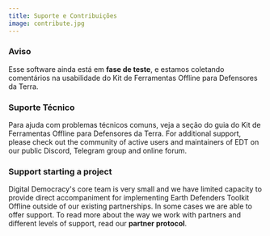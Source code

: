 ```yaml
---
title: Suporte e Contribuições
image: contribute.jpg
---
```


### Aviso

Esse software ainda está em **fase de teste**, e estamos coletando comentários na usabilidade do Kit de Ferramentas Offline para Defensores da Terra.

### Suporte Técnico

Para ajuda com problemas técnicos comuns, veja a seção do <app-button :inline="true" localurl=":8086">guia do Kit de Ferramentas Offline para Defensores da Terra</app-button>. For additional support, please check out the community of active users and maintainers of EDT on our public Discord, Telegram group and online forum.

<app-button :color="true" link="https://forum.earthdefenderstoolkit.com/" text="EDT Forum"></app-button>

<app-button font="white" color="#7289DA" link="https://discord.gg/KWRFDh3v73" text="Discord"></app-button>

<app-button font="white" color="#0088CC" link="https://t.me/+3t9fPkrkg4oxNjU5" text="Telegram"></app-button>

### Support starting a project

Digital Democracy's core team is very small and we have limited capacity to provide direct accompaniment for implementing Earth Defenders Toolkit Offline outside of our existing partnerships. In some cases we are able to offer support. To read more about the way we work with partners and different levels of support, read our **partner protocol**.

<app-button color="rgb(26, 162, 212)" link="https://drive.google.com/file/d/1c9C1-6v1EHKnfrYDsBn3VNu5qS_pUNMC/view" text="Partner protocol"></app-button>
